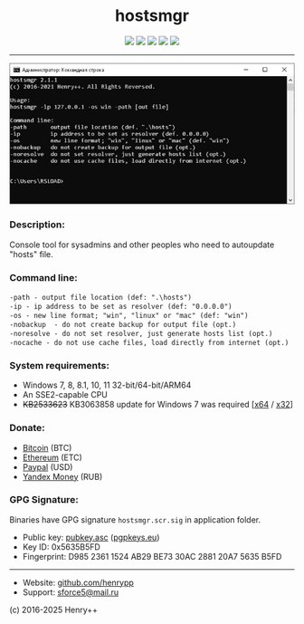 <h1 align="center">hostsmgr</h1>

<p align="center">
	<a href="https://github.com/henrypp/hostsmgr/releases"><img src="https://img.shields.io/github/v/release/henrypp/hostsmgr?style=flat-square&include_prereleases&label=version&fix" /></a>
	<a href="https://github.com/henrypp/hostsmgr/releases"><img src="https://img.shields.io/github/downloads/henrypp/hostsmgr/total.svg?style=flat-square&fix" /></a>
	<a href="https://github.com/henrypp/hostsmgr/issues"><img src="https://img.shields.io/github/issues-raw/henrypp/hostsmgr.svg?style=flat-square&label=issues" /></a>
	<a href="https://github.com/henrypp/hostsmgr/graphs/contributors"><img src="https://img.shields.io/github/contributors/henrypp/hostsmgr?style=flat-square" /></a>
	<a href="https://github.com/henrypp/hostsmgr/blob/master/LICENSE"><img src="https://img.shields.io/github/license/henrypp/hostsmgr?style=flat-square" /></a>
</p>

-------

<p align="center">
	<img src="/images/hostsmgr.png" />
</p>

### Description:
Console tool for sysadmins and other peoples who need to autoupdate "hosts" file.

### Command line:
~~~
-path - output file location (def: ".\hosts")
-ip - ip address to be set as resolver (def: "0.0.0.0")
-os - new line format; "win", "linux" or "mac" (def: "win")
-nobackup  - do not create backup for output file (opt.)
-noresolve - do not set resolver, just generate hosts list (opt.)
-nocache - do not use cache files, load directly from internet (opt.)
~~~

### System requirements:
- Windows 7, 8, 8.1, 10, 11 32-bit/64-bit/ARM64
- An SSE2-capable CPU
- <s>KB2533623</s> KB3063858 update for Windows 7 was required [[x64](https://www.microsoft.com/en-us/download/details.aspx?id=47442) / [x32](https://www.microsoft.com/en-us/download/details.aspx?id=47409)]

### Donate:
- [Bitcoin](https://www.blockchain.com/btc/address/1LrRTXPsvHcQWCNZotA9RcwjsGcRghG96c) (BTC)
- [Ethereum](https://www.blockchain.com/explorer/addresses/eth/0xe2C84A62eb2a4EF154b19bec0c1c106734B95960) (ETC)
- [Paypal](https://paypal.me/henrypp) (USD)
- [Yandex Money](https://yoomoney.ru/to/4100115776040583) (RUB)

### GPG Signature:
Binaries have GPG signature `hostsmgr.scr.sig` in application folder.

- Public key: [pubkey.asc](https://raw.githubusercontent.com/henrypp/builder/master/pubkey.asc) ([pgpkeys.eu](https://pgpkeys.eu/pks/lookup?op=index&fingerprint=on&search=0x5635B5FD))
- Key ID: 0x5635B5FD
- Fingerprint: D985 2361 1524 AB29 BE73 30AC 2881 20A7 5635 B5FD
---
- Website: [github.com/henrypp](https://github.com/henrypp)
- Support: sforce5@mail.ru

(c) 2016-2025 Henry++
